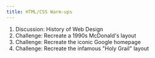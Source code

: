 ```yaml
---
title: HTML/CSS Warm-ups
---
```


1.  Discussion: History of Web Design
2.  Challenge: Recreate a 1990s McDonald's layout
3.  Challenge: Recreate the iconic Google homepage
4.  Challenge: Recreate the infamous "Holy Grail" layout
